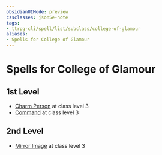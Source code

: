 ```yaml
---
obsidianUIMode: preview
cssclasses: json5e-note
tags:
- ttrpg-cli/spell/list/subclass/college-of-glamour
aliases:
- Spells for College of Glamour
---
```

# Spells for College of Glamour

## 1st Level

- [Charm Person](/3-Mechanics/CLI/spells/charm-person-xphb.md "XPHB") at class level 3
- [Command](/3-Mechanics/CLI/spells/command-xphb.md "XPHB") at class level 3

## 2nd Level

- [Mirror Image](/3-Mechanics/CLI/spells/mirror-image-xphb.md "XPHB") at class level 3